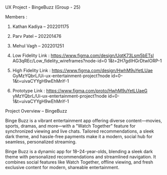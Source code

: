 UX Project - BingeBuzz 
(Group - 25) 

Members : 
1. Kathan Kadiya – 202201175 
2. Parv Patel – 202201476 
3. Mehul Vagh – 202201251 
 
1. Low Fidelity Link : 
https://www.figma.com/design/UqtK73Lsm5bETsl
 AG3qREc/Low_fidelity_wireframes?node-id=0
1&t=2H7gdIHGrDtwlORP-1 
 
2. High Fidelity Link : 
https://www.figma.com/design/HwhM9uYetLUae
 GyMzYQbrL/Ui-ux-entertainment-project?node
id=0-1&t=uivaCYYgH9wEhMnY-1 
 
3. Prototype Link : 
https://www.figma.com/proto/HwhM9uYetLUaeG
 yMzYQbrL/Ui-ux-entertainment-project?node
id=0-1&t=uivaCYYgH9wEhMnY-1

Project Overview – BingeBuzz

 Binge Buzz is a vibrant entertainment app offering diverse content—movies, sports,
 dramas, and more—with a "Watch Together" feature for synchronized viewing and
 live chats. Tailored recommendations, a sleek dark theme, and hassle-free payments
 make it a modern, social hub for seamless, personalized streaming.
  
 Binge Buzz is a dynamic app for 18–24-year-olds, blending a sleek dark theme with
 personalized recommendations and streamlined navigation. It combines social
 features like Watch Together, offline viewing, and fresh exclusive content for modern,
 shareable entertainment.
